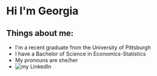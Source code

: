# Hi I'm Georgia

## Things about me:
- I'm a recent graduate from the University of Pittsburgh
- I have a Bachelor of Science in Economics-Statistics
- My pronouns are she/her
- ![my LinkedIn](https://www.linkedin.com/in/georgia-wright-8a5366183/)
<!--
**georgiawright1/georgiawright1** is a ✨ _special_ ✨ repository because its `README.md` (this file) appears on your GitHub profile.

Here are some ideas to get you started:

- 🔭 I’m currently working on ...
- 🌱 I’m currently learning ...
- 👯 I’m looking to collaborate on ...
- 🤔 I’m looking for help with ...
- 💬 Ask me about ...
- 📫 How to reach me: ...
- 😄 Pronouns: ...
- ⚡ Fun fact: ...
![my cv[(https://)
![my LinkedIn]()
-->
